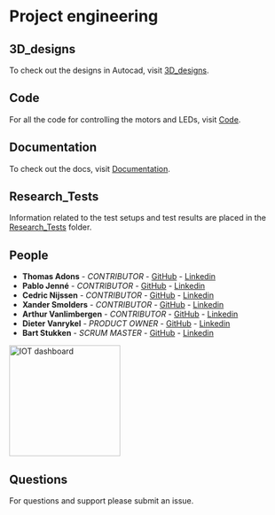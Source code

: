 # Project engineering

## 3D_designs

To check out the designs in Autocad, visit [3D_designs](https://github.com/ThomasAdons/PEN_Digimad_Hardware/tree/main/3D_designs).

## Code

For all the code for controlling the motors and LEDs, visit [Code](https://github.com/ThomasAdons/PEN_Digimad_Hardware/tree/main/Code).

## Documentation

To check out the docs, visit [Documentation](https://github.com/ThomasAdons/PEN_Digimad_Hardware/tree/main/Documentation).

## Research_Tests

Information related to the test setups and test results are placed in the [Research_Tests](https://github.com/ThomasAdons/PEN_Digimad_Hardware/tree/main/Research_Tests) folder.

## People

- **Thomas Adons** - _CONTRIBUTOR_ - [GitHub](https://github.com/ThomasAdons) - [Linkedin](https://www.linkedin.com/in/thomas-adons-2838b6209)
- **Pablo Jenné** - _CONTRIBUTOR_ - [GitHub](https://github.com/pablo-jenne) - [Linkedin](https://www.linkedin.com/in/pablo-jenne-1619611b8)
- **Cedric Nijssen** - _CONTRIBUTOR_ - [GitHub](https://github.com/CedericN) - [Linkedin](https://www.linkedin.com/in/cederic-nijssen-3028a4209)
- **Xander Smolders** - _CONTRIBUTOR_ - [GitHub](https://github.com/xansmolzy) - [Linkedin](https://www.linkedin.com/in/xander-s-894694209/)
- **Arthur Vanlimbergen** - _CONTRIBUTOR_ - [GitHub](https://github.com/ArthurVnL) - [Linkedin](https://www.linkedin.com/in/arthur-vanlimbergen-53a8a3209)
- **Dieter Vanrykel** - _PRODUCT OWNER_ - [GitHub](https://github.com/Vanrykel) - [Linkedin](https://www.linkedin.com/in/dieter-vanrykel-67955a21/)
- **Bart Stukken** - _SCRUM MASTER_ - [GitHub](https://github.com/Bart-PXL) - [Linkedin](https://www.linkedin.com/in/bart-stukken/)

 <img width="200" src="https://www.pxl.be/Assets/website/pxl_algemeen/afbeeldingen/grotere_versie/logo_PXL_University%20of%20applied%20sciences%20and%20arts.png" alt="IOT dashboard">

## Questions

For questions and support please submit an issue.
